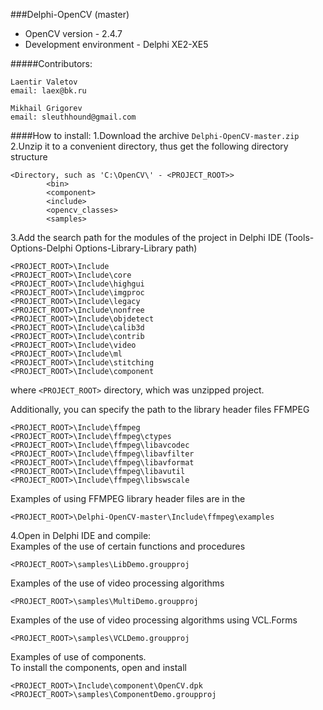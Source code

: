 ###Delphi-OpenCV (master)
* OpenCV version - 2.4.7<br>
* Development environment - Delphi XE2-XE5<br>

#####Contributors:
```
Laentir Valetov
email: laex@bk.ru

Mikhail Grigorev
email: sleuthhound@gmail.com
```
####How to install:
1.Download the archive ```Delphi-OpenCV-master.zip```<br>
2.Unzip it to a convenient directory, thus get the following directory structure

```
<Directory, such as 'C:\OpenCV\' - <PROJECT_ROOT>>
		<bin>
		<component>
		<include>
		<opencv_classes>
		<samples>
```
3.Add the search path for the modules of the project in Delphi IDE (Tools-Options-Delphi Options-Library-Library path)
```
<PROJECT_ROOT>\Include
<PROJECT_ROOT>\Include\core
<PROJECT_ROOT>\Include\highgui
<PROJECT_ROOT>\Include\imgproc
<PROJECT_ROOT>\Include\legacy
<PROJECT_ROOT>\Include\nonfree
<PROJECT_ROOT>\Include\objdetect
<PROJECT_ROOT>\Include\calib3d
<PROJECT_ROOT>\Include\contrib
<PROJECT_ROOT>\Include\video
<PROJECT_ROOT>\Include\ml
<PROJECT_ROOT>\Include\stitching
<PROJECT_ROOT>\Include\component
```
where ```<PROJECT_ROOT>``` directory, which was unzipped project.

Additionally, you can specify the path to the library header files FFMPEG
```
<PROJECT_ROOT>\Include\ffmpeg
<PROJECT_ROOT>\Include\ffmpeg\ctypes
<PROJECT_ROOT>\Include\ffmpeg\libavcodec
<PROJECT_ROOT>\Include\ffmpeg\libavfilter
<PROJECT_ROOT>\Include\ffmpeg\libavformat
<PROJECT_ROOT>\Include\ffmpeg\libavutil
<PROJECT_ROOT>\Include\ffmpeg\libswscale
```
Examples of using FFMPEG library header files are in the
```
<PROJECT_ROOT>\Delphi-OpenCV-master\Include\ffmpeg\examples
```

4.Open in Delphi IDE and compile:<br>
Examples of the use of certain functions and procedures 
```
<PROJECT_ROOT>\samples\LibDemo.groupproj
```
Examples of the use of video processing algorithms
```
<PROJECT_ROOT>\samples\MultiDemo.groupproj
```
Examples of the use of video processing algorithms using VCL.Forms
```
<PROJECT_ROOT>\samples\VCLDemo.groupproj
```
Examples of use of components.<br>
To install the components, open and install
```
<PROJECT_ROOT>\Include\component\OpenCV.dpk
<PROJECT_ROOT>\samples\ComponentDemo.groupproj
```